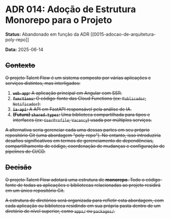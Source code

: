 # ADR 014: Adoção de Estrutura Monorepo para o Projeto

**Status:** Abandonado em função da ADR [[0015-adocao-de-arquitetura-poly-repo]]

**Data:** 2025-06-14

## ~~Contexto~~

~~O projeto Talent Flow é um sistema composto por várias aplicações e serviços distintos, mas interligados:~~
1.  ~~**`web-app`:** A aplicação principal em Angular com SSR.~~
2.  ~~**`functions`:** O código-fonte das Cloud Functions (ex: `Publicador`, `Notificador`).~~
3.  ~~**`ia-api`:** A API em FastAPI responsável pela análise de IA.~~
4.  ~~**(Futuro) `shared-types`:** Uma biblioteca compartilhada para tipos e interfaces (ex: `UserProfile`, `Vacancy`) usada por múltiplos serviços.~~

~~A alternativa seria gerenciar cada uma dessas partes em seu próprio repositório Git (uma abordagem "poly-repo"). No entanto, isso introduziria desafios significativos em termos de gerenciamento de dependências, compartilhamento de código, coordenação de mudanças e configuração de pipelines de CI/CD.~~

## ~~Decisão~~

~~O projeto Talent Flow adotará uma estrutura de **monorepo**. Todo o código-fonte de todas as aplicações e bibliotecas relacionadas ao projeto residirá em um único repositório Git.~~

~~A estrutura de diretórios será organizada para refletir esta abordagem, com cada aplicação ou biblioteca residindo em sua própria pasta dentro de um diretório de nível superior, como `apps/` ou `packages/`.~~